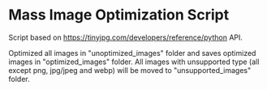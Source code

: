 # Mass Image Optimization Script
Script based on https://tinyjpg.com/developers/reference/python API.

Optimized all images in "unoptimized_images" folder and saves optimized images in "optimized_images" folder. All images with unsupported type (all except png, jpg/jpeg and webp) will be moved to "unsupported_images" folder.